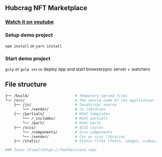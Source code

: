 ## Hubcrag NFT Marketplace

### [Watch it on youtube](https://youtu.be/JBPtKJolVWQ)

### Setup demo project

`npm install` or `yarn install`

### Start demo project

`gulp` or `gulp serve` deploy app and start browsersync server + watchers

## File structure
```bash
├── /build/                     # Temporary served files
└── /src/                       # The source code of the application
    ├── /js/                    # JavaScript source
        └── /vendor/            # Js libraries
    ├── /partials/              # Html templates
        └── /_includes/         # Html partials
        └── /part/              # Html parts
    ├── /scss/                  # SCSS styles
        └── /components/        # Scss components
        └── /vendor/            # Css or scss libraries
    ├── /static/                # Static files (fonts, images, videos, etc..)

### Icons [View](https://feathericons.com)